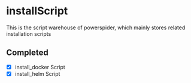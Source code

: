# installScript
This is the script warehouse of powerspider, which mainly stores related installation scripts

## Completed
- [x] install_docker Script
- [x] install_helm Script

